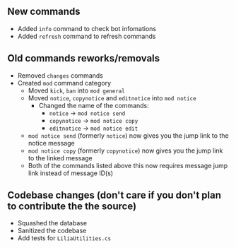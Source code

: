 ## New commands
- Added `info` command to check bot infomations
- Added `refresh` command to refresh commands
## Old commands reworks/removals
- Removed `changes` commands
- Created `mod` command category
  - Moved `kick`, `ban` into `mod general`
  - Moved `notice`, `copynotice` and `editnotice` into `mod notice`
    - Changed the name of the commands:
      - `notice` -> `mod notice send`
      - `copynotice` -> `mod notice copy`
      - `editnotice` -> `mod notice edit`
  - `mod notice send` (formerly `notice`) now gives you the jump link to the notice message
  - `mod notice copy` (formerly `copynotice`) now gives you the jump link to the linked message
  - Both of the commands listed above this now requires message jump link instead of message ID(s)
## Codebase changes (don't care if you don't plan to contribute the the source)
- Squashed the database
- Sanitized the codebase
- Add tests for `LiliaUtilities.cs`